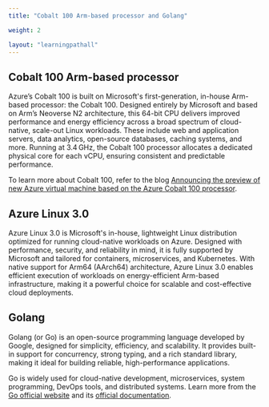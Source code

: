 ```yaml
---
title: "Cobalt 100 Arm-based processor and Golang"

weight: 2

layout: "learningpathall"
---
```


## Cobalt 100 Arm-based processor

Azure’s Cobalt 100 is built on Microsoft's first-generation, in-house Arm-based processor: the Cobalt 100. Designed entirely by Microsoft and based on Arm’s Neoverse N2 architecture, this 64-bit CPU delivers improved performance and energy efficiency across a broad spectrum of cloud-native, scale-out Linux workloads. These include web and application servers, data analytics, open-source databases, caching systems, and more. Running at 3.4 GHz, the Cobalt 100 processor allocates a dedicated physical core for each vCPU, ensuring consistent and predictable performance. 

To learn more about Cobalt 100, refer to the blog [Announcing the preview of new Azure virtual machine based on the Azure Cobalt 100 processor](https://techcommunity.microsoft.com/blog/azurecompute/announcing-the-preview-of-new-azure-vms-based-on-the-azure-cobalt-100-processor/4146353).

## Azure Linux 3.0

Azure Linux 3.0 is Microsoft's in-house, lightweight Linux distribution optimized for running cloud-native workloads on Azure. Designed with performance, security, and reliability in mind, it is fully supported by Microsoft and tailored for containers, microservices, and Kubernetes. With native support for Arm64 (AArch64) architecture, Azure Linux 3.0 enables efficient execution of workloads on energy-efficient Arm-based infrastructure, making it a powerful choice for scalable and cost-effective cloud deployments.

## Golang
Golang (or Go) is an open-source programming language developed by Google, designed for simplicity, efficiency, and scalability. It provides built-in support for concurrency, strong typing, and a rich standard library, making it ideal for building reliable, high-performance applications.

Go is widely used for cloud-native development, microservices, system programming, DevOps tools, and distributed systems. Learn more from the [Go official website](https://go.dev/) and its [official documentation](https://go.dev/doc/).
